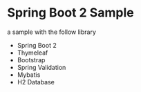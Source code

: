 # Spring Boot 2 Sample

a sample with the follow library
- Spring Boot 2
- Thymeleaf
- Bootstrap
- Spring Validation
- Mybatis
- H2 Database
